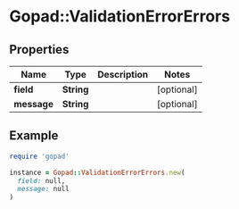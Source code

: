 # Gopad::ValidationErrorErrors

## Properties

| Name | Type | Description | Notes |
| ---- | ---- | ----------- | ----- |
| **field** | **String** |  | [optional] |
| **message** | **String** |  | [optional] |

## Example

```ruby
require 'gopad'

instance = Gopad::ValidationErrorErrors.new(
  field: null,
  message: null
)
```

